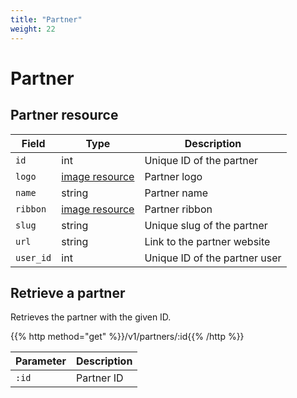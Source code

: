 ```yaml
---
title: "Partner"
weight: 22
---
```


# Partner

## Partner resource

| Field     | Type                     | Description                                                                      |
| --------- | ------------------------ | ----------------------------- |
| `id`      | int                      | Unique ID of the partner      |
| `logo`    | [image resource](#image) | Partner logo                  |
| `name`    | string                   | Partner name                  |
| `ribbon`  | [image resource](#image) | Partner ribbon                |
| `slug`    | string                   | Unique slug of the partner    |
| `url`     | string                   | Link to the partner website   |
| `user_id` | int                      | Unique ID of the partner user |

## Retrieve a partner

Retrieves the partner with the given ID.

{{% http method="get" %}}/v1/partners/:id{{% /http %}}

| Parameter | Description |
| --------- | ----------- |
| `:id`     | Partner ID  |
